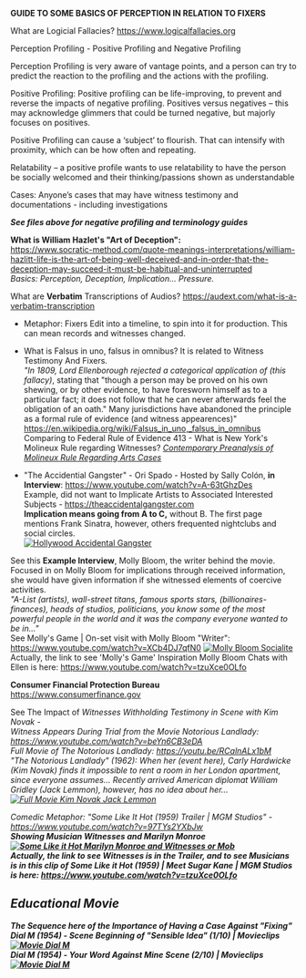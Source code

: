 <b>GUIDE TO SOME BASICS OF PERCEPTION IN RELATION TO FIXERS</b>

What are Logicial Fallacies? https://www.logicalfallacies.org

Perception Profiling - Positive Profiling and Negative Profiling

Perception Profiling is very aware of vantage points, and a person can try to predict the reaction to the profiling and the actions with the profiling.

Positive Profiling:
Positive profiling can be life-improving, to prevent and reverse the impacts of negative profiling. 
Positives versus negatives – this may acknowledge glimmers that could be turned negative, but majorly focuses on positives.

Positive Profiling can cause a ‘subject’ to flourish. That can intensify with proximity, which can be how often and repeating.

Relatability – a positive profile wants to use relatability to have the person be socially welcomed and their thinking/passions shown as understandable

Cases: Anyone’s cases that may have witness testimony and documentations - including investigations

<b>*See files above for negative profiling and terminology guides*<br>

What is William Hazlet's "Art of Deception":<br></b>
https://www.socratic-method.com/quote-meanings-interpretations/william-hazlitt-life-is-the-art-of-being-well-deceived-and-in-order-that-the-deception-may-succeed-it-must-be-habitual-and-uninterrupted
<br><i>Basics: Perception, Deception, Implication... Pressure.</i>

What are <b>Verbatim</b> Transcriptions of Audios? https://audext.com/what-is-a-verbatim-transcription
- Metaphor: Fixers Edit into a timeline, to spin into it for production. This can mean records and witnesses changed.
- What is Falsus in uno, falsus in omnibus? It is related to Witness Testimony And Fixers.
<br><i>"In 1809, Lord Ellenborough rejected a categorical application of (this fallacy)</i>, stating that "though a person may be proved on his own shewing, or by other evidence, to have foresworn himself as to a particular fact; it does not follow that he can never afterwards feel the obligation of an oath." Many jurisdictions have abandoned the principle as a formal rule of evidence (and witness appearences)" https://en.wikipedia.org/wiki/Falsus_in_uno,_falsus_in_omnibus
<br>Comparing to Federal Rule of Evidence 413 - What is New York's Molineux Rule regarding Witnesses? <i><a href="https://lawreview.syr.edu/the-molineux-rule-how-this-exception-to-the-rules-of-evidence-could-impact-the-harvey-weinstein-trial/">Contemporary Preanalysis of Molineux Rule Regarding Arts Cases</a></i>

- "The Accidential Gangster" - Ori Spado - Hosted by Sally Colón, <b>in Interview</b>: https://www.youtube.com/watch?v=A-63tGhzDes<br>
Example, did not want to Implicate Artists to Associated Interested Subjects - https://theaccidentalgangster.com<br>
<b>Implication means going from A to C,</b> without B. The first page mentions Frank Sinatra, however, others frequented nightclubs and social circles.<br>
[![Hollywood Accidental Gangster](https://img.youtube.com/vi/A-63tGhzDes/0.jpg)](https://www.youtube.com/watch?v=A-63tGhzDes)

See this <b>Example Interview</b>, Molly Bloom, the writer behind the movie.
<br>Focused in on Molly Bloom for implications through received information, she would have given information if she witnessed elements of coercive activities.
<br><i>"A-List (artists), wall-street titans, famous sports stars, (billionaires-finances), heads of studios, politicians, you know some of the most powerful people in the world and it was the company everyone wanted to be in..."<br></i>
See Molly's Game | On-set visit with Molly Bloom "Writer": https://www.youtube.com/watch?v=XCb4DJ7qfN0
[![Molly Bloom Socialite](https://img.youtube.com/vi/tzuXce0OLfo/0.jpg)](https://www.youtube.com/watch?v=XCb4DJ7qfN0)
<br>Actually, the link to see 'Molly's Game' Inspiration Molly Bloom Chats with Ellen is here: https://www.youtube.com/watch?v=tzuXce0OLfo

<b>Consumer Financial Protection Bureau<br></b>
https://www.consumerfinance.gov

See The Impact of <i>Witnesses Withholding Testimony in Scene with Kim Novak -
<br>Witness Appears During Trial from the Movie Notorious Landlady<i>: https://www.youtube.com/watch?v=beYn6CB3eDA<br>
Full Movie of The Notorious Landlady: https://youtu.be/RCalnALx1bM<br>
<i></b>"The Notorious Landlady" (1962): When her (event here), Carly Hardwicke (Kim Novak) finds it impossible to rent a room in her London apartment, since everyone assumes... Recently arrived American diplomat William Gridley (Jack Lemmon), however, has no idea about her...</i><br>
[![Full Movie Kim Novak Jack Lemmon](https://img.youtube.com/vi/RCalnALx1bM/0.jpg)](https://youtu.be/RCalnALx1bM)

Comedic Metaphor: "Some Like It Hot (1959) Trailer | MGM Studios" - https://www.youtube.com/watch?v=97TYs2YXbJw<b><br>
Showing Musician Witnesses and Marilyn Monroe<br>
[![Some Like it Hot Marilyn Monroe and Witnesses or Mob](https://img.youtube.com/vi/NYWv8bRnODc/0.jpg)](https://www.youtube.com/watch?v=97TYs2YXbJw)
<br>Actually, the link to see <i>Witnesses is in the Trailer, and to see Musicians is in this clip of Some Like it Hot (1959) | Meet Sugar Kane | MGM Studios</i> is here: https://www.youtube.com/watch?v=tzuXce0OLfo

## Educational Movie
The Sequence here of the Importance of Having a Case Against "Fixing"<br>
Dial M (1954) - Scene Beginning of "Sensible Idea" (1/10) | Movieclips<br>
[![Movie Dial M](https://img.youtube.com/vi/LWIAWDjHhx4/0.jpg)](https://www.youtube.com/watch?v=LWIAWDjHhx4)<br>
Dial M (1954) - Your Word Against Mine Scene (2/10) | Movieclips<br>
[![Movie Dial M](https://img.youtube.com/vi/LWIAWDjHhx4/0.jpg)](https://www.youtube.com/watch?v=LWIAWDjHhx4)

